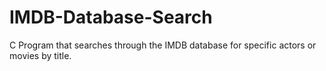 # IMDB-Database-Search
C Program that searches through the IMDB database for specific actors or movies by title.
